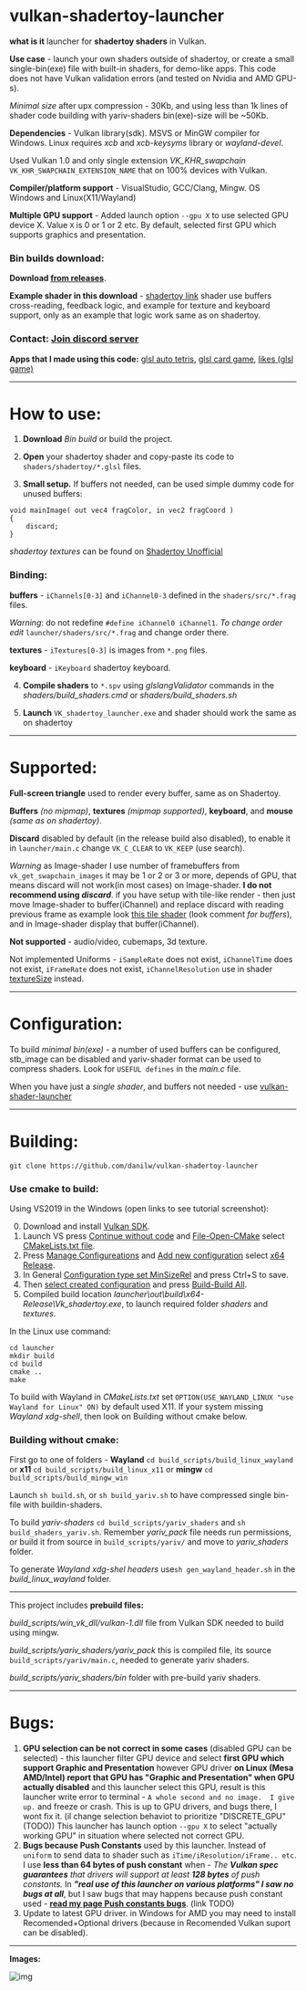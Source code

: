 # vulkan-shadertoy-launcher

**what is it** launcher for **shadertoy shaders** in Vulkan.

**Use case** - launch your own shaders outside of shadertoy, or create a small single-bin(exe) file with built-in shaders, for demo-like apps. This code does not have Vulkan validation errors (and tested on Nvidia and AMD GPU-s).

*Minimal size* after upx compression - 30Kb, and using less than 1k lines of shader code building with yariv-shaders bin(exe)-size will be ~50Kb.

**Dependencies** - Vulkan library(sdk). MSVS or MinGW compiler for Windows. Linux requires *xcb* and *xcb-keysyms* library or *wayland-devel*.

Used Vulkan 1.0 and only single extension *VK_KHR_swapchain* `VK_KHR_SWAPCHAIN_EXTENSION_NAME` that on 100% devices with Vulkan.

**Compiler/platform support** - VisualStudio, GCC/Clang, Mingw. OS Windows and Linux(X11/Wayland)

**Multiple GPU support** - Added launch option `--gpu X` to use selected GPU device X. Value `X` is 0 or 1 or 2 etc. By default, selected first GPU which supports graphics and presentation.

### **Bin builds** download:

**Download [from releases](https://github.com/danilw/vulkan-shadertoy-launcher/releases)**.

**Example shader in this download** - [shadertoy link](https://www.shadertoy.com/view/WlcBWr) shader use buffers cross-reading, feedback logic, and example for texture and keyboard support, only as an example that logic work same as on shadertoy.

### Contact: [**Join discord server**](https://discord.gg/JKyqWgt)

**Apps that I made using this code:** [glsl auto tetris](https://www.pouet.net/prod.php?which=85052), [glsl card game](https://www.pouet.net/prod.php?which=84806), [likes (glsl game)](https://www.pouet.net/prod.php?which=84805)

___
# How to use:

1. **Download** *Bin build* or build the project.

2. **Open** your shadertoy shader and copy-paste its code to `shaders/shadertoy/*.glsl` files.

3. **Small setup.** If buffers not needed, can be used simple dummy code for unused buffers:
```
void mainImage( out vec4 fragColor, in vec2 fragCoord )
{
    discard;
}
```
*shadertoy textures* can be found on [Shadertoy Unofficial](https://shadertoyunofficial.wordpress.com/2019/07/23/shadertoy-media-files/)

### Binding:

**buffers** - `iChannels[0-3]` and `iChannel0-3` defined in the `shaders/src/*.frag` files.

*Warning*: do not redefine `#define iChannel0 iChannel1`. *To change order edit* `launcher/shaders/src/*.frag` and change order there.

**textures** - `iTextures[0-3]` is images from `*.png` files.

**keyboard** - `iKeyboard` shadertoy keyboard.

4. **Compile shaders** to `*.spv` using *glslangValidator* commands in the *shaders/build_shaders.cmd* or *shaders/build_shaders.sh*

5. **Launch** `VK_shadertoy_launcher.exe` and shader should work the same as on shadertoy

___
# Supported:

**Full-screen triangle** used to render every buffer, same as on Shadertoy.

**Buffers** *(no mipmap)*, **textures** *(mipmap supported)*, **keyboard**, and **mouse** *(same as on shadertoy)*.

**Discard** disabled by default (in the release build also disabled), to enable it in `launcher/main.c` change `VK_C_CLEAR` to `VK_KEEP` (use search). 

*Warning* as Image-shader I use number of framebuffers from `vk_get_swapchain_images` it may be 1 or 2 or 3 or more, depends of GPU, that means discard will not work(in most cases) on Image-shader. **I do not recommend using _discard_**. if you have setup with tile-like render - then just move Image-shader to buffer(iChannel) and replace discard with reading previous frame as example look [this tile shader](https://www.shadertoy.com/view/tltBzM) (look comment *for buffers*), and in Image-shader display that buffer(iChannel).

**Not supported** - audio/video, cubemaps, 3d texture.

Not implemented Uniforms - `iSampleRate` does not exist, `iChannelTime` does not exist, `iFrameRate` does not exist, `iChannelResolution` use in shader [textureSize](https://www.khronos.org/registry/OpenGL-Refpages/gl4/html/textureSize.xhtml) instead.

___
# Configuration:

To build *minimal bin(exe)* - a number of used buffers can be configured, stb_image can be disabled and yariv-shader format can be used to compress shaders. Look for `USEFUL defines` in the *main.c* file.

When you have just a *single shader*, and buffers not needed - use [vulkan-shader-launcher](https://github.com/danilw/vulkan-shader-launcher)

___
# Building:

`git clone https://github.com/danilw/vulkan-shadertoy-launcher`

### Use cmake to build:

Using VS2019 in the Windows (open links to see tutorial screenshot):

0. Download and install [Vulkan SDK](https://vulkan.lunarg.com/sdk/home#windows).
1. Launch VS press [Continue without code](https://danilw.github.io/GLSL-howto/vulkan_sh_launcher/vs_cmake_tut/1.png) and [File-Open-CMake](https://danilw.github.io/GLSL-howto/vulkan_sh_launcher/vs_cmake_tut/2.png) select [CMakeLists.txt file](https://danilw.github.io/GLSL-howto/vulkan_sh_launcher/vs_cmake_tut/3.png).
2. Press [Manage Configureations](https://danilw.github.io/GLSL-howto/vulkan_sh_launcher/vs_cmake_tut/4.png) and [Add new configuration](https://danilw.github.io/GLSL-howto/vulkan_sh_launcher/vs_cmake_tut/5.png) select [x64 Release](https://danilw.github.io/GLSL-howto/vulkan_sh_launcher/vs_cmake_tut/6.png).
3. In General [Configuration type set MinSizeRel](https://danilw.github.io/GLSL-howto/vulkan_sh_launcher/vs_cmake_tut/7.png) and press Ctrl+S to save.
4. Then [select created configuration](https://danilw.github.io/GLSL-howto/vulkan_sh_launcher/vs_cmake_tut/8.png) and press [Build-Build All](https://danilw.github.io/GLSL-howto/vulkan_sh_launcher/vs_cmake_tut/9.png).
5. Compiled build location *launcher\out\build\x64-Release\Vk_shadertoy.exe*, to launch required folder *shaders* and *textures*.


In the Linux use command:
```
cd launcher
mkdir build
cd build
cmake ..
make
```
To build with Wayland in *CMakeLists.txt* set `OPTION(USE_WAYLAND_LINUX "use Wayland for Linux" ON)` by default used X11. If your system missing *Wayland xdg-shell*, then look on Building without cmake below.

### Building without cmake:

First go to one of folders - **Wayland** `cd build_scripts/build_linux_wayland` or **x11** `cd build_scripts/build_linux_x11` or **mingw** `cd build_scripts/build_mingw_win`

Launch `sh build.sh`, or `sh build_yariv.sh` to have compressed single bin-file with buildin-shaders.

To build *yariv-shaders* `cd build_scripts/yariv_shaders` and `sh build_shaders_yariv.sh`. Remember *yariv_pack* file needs run permissions, or build it from source in `build_scripts/yariv/` and move to *yariv_shaders* folder.

To generate *Wayland xdg-shel headers* use`sh gen_wayland_header.sh` in the *build_linux_wayland* folder.

___
This project includes **prebuild files:**

*build_scripts/win_vk_dll/vulkan-1.dll* file from Vulkan SDK needed to build using mingw.

*build_scripts/yariv_shaders/yariv_pack* this is compiled file, its source `build_scripts/yariv/main.c`, needed to generate yariv shaders.

*build_scripts/yariv_shaders/bin* folder with pre-build yariv shaders.

___

# Bugs:

1. **GPU selection can be not correct in some cases** (disabled GPU can be selected) - this launcher filter GPU device and select **first GPU which support Graphic and Presentation** however GPU driver **on Linux (Mesa AMD/Intel) report that GPU has "Graphic and Presentation" when GPU actually disabled** and this launcher select this GPU, result is this launcher write error to terminal - `A whole second and no image.  I give up.` and freeze or crash. This is up to GPU drivers, and bugs there, I wont fix it. (il change selection behaviot to prioritize "DISCRETE_GPU" (TODO)) 
This launcher has launch option `--gpu X` to select "actually working GPU" in situation where selected not correct GPU.
2. **Bugs because Push Constants** used by this launcher. Instead of `uniform` to send data to shader such as `iTime/iResolution/iFrame.. etc`. I use **less than 64 bytes of push constant** when - *The **Vulkan spec guarantees** that drivers will support at least **128 bytes** of push constants.* In ***"real use of this launcher on various platforms" I saw no bugs at all***, but I saw bugs that may happens because push constant used - **[read my page Push constants bugs]()**. (link TODO)
3. Update to latest GPU driver. in Windows for AMD you may need to install Recomended+Optional drivers (because in Recomended Vulkan suport can be disabled).

___

**Images:** 

![img](https://danilw.github.io/GLSL-howto/vulkan_sh_launcher/launcher_v1_1.png)


